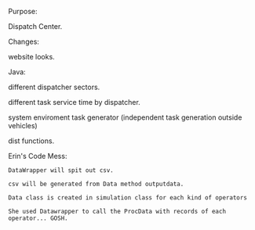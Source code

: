 Purpose:

Dispatch Center.

Changes:

website looks.

Java:

different dispatcher sectors.

different task service time by dispatcher.

system enviroment task generator (independent task generation outside vehicles)

dist functions.

Erin's Code Mess:

    DataWrapper will spit out csv.

    csv will be generated from Data method outputdata.

    Data class is created in simulation class for each kind of operators

    She used Datawrapper to call the ProcData with records of each operator... GOSH.

